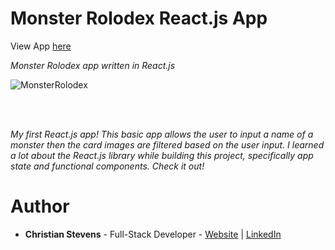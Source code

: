 <h1>Monster Rolodex React.js App</h1>
View App <a href="https://stev1905.github.io/monsters-rolodex/">here</a>


<i>Monster Rolodex app written in React.js</i>
<br>

![MonsterRolodex](https://user-images.githubusercontent.com/13443788/105710278-e0159f80-5ee4-11eb-832c-c3c02c0853f4.JPG)

<br><br>

<p><i>My first React.js app! This basic app allows the user to input a name of a monster then the card images are filtered based on the user input. I learned a lot about the React.js library while building this project, specifically app state and functional components. Check it out!</i></p>

<h1>Author</h1>
<ul>
  <li><b>Christian Stevens</b> - Full-Stack Developer - <a href="https://chris-thedeveloper.com/">Website</a> | <a href="https://www.linkedin.com/in/christian-stevens-34367110b/">LinkedIn</a>
</u>
